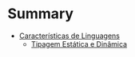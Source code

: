 # Summary

- [Características de Linguagens](./features/about.md)
    - [Tipagem Estática e Dinâmica](./features/typing-static-and-dynamic.md)

